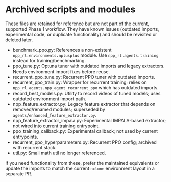 # Archived scripts and modules

These files are retained for reference but are not part of the current, supported Phase 1 workflow. They have known issues (outdated imports, experimental code, or duplicate functionality) and should be revisited or deleted later.

- benchmark_ppo.py: References a non-existent `npp_rl.environments.nplusplus` module. Use `npp_rl.agents.training` instead for training/benchmarking.
- ppo_tune.py: Optuna tuner with outdated imports and legacy extractors. Needs environment import fixes before reuse.
- recurrent_ppo_tune.py: Recurrent PPO tuner with outdated imports.
- recurrent_ppo_train.py: Wrapper for recurrent training; relies on `npp_rl.agents.npp_agent_recurrent_ppo` which has outdated imports.
- record_best_models.py: Utility to record videos of tuned models; uses outdated environment import path.
- npp_feature_extractor.py: Legacy feature extractor that depends on removed/renamed modules; superseded by `agents/enhanced_feature_extractor.py`.
- npp_feature_extractor_impala.py: Experimental IMPALA-based extractor; not wired into current training entrypoint.
- ppo_training_callback.py: Experimental callback; not used by current entrypoints.
- recurrent_ppo_hyperparameters.py: Recurrent PPO config; archived with recurrent stack.
- util.py: Small math util no longer referenced.

If you need functionality from these, prefer the maintained equivalents or update the imports to match the current `nclone` environment layout in a separate PR.
